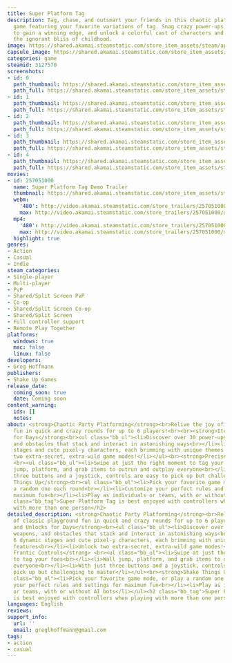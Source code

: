 ```yaml
---
title: Super Platform Tag
description: Tag, chase, and outsmart your friends in this chaotic platformer party
  game featuring your favorite variations of tag. Snag crazy power-ups, place obstacles
  to gain a winning edge, and unlock a colorful cast of characters and stages. Enjoy
  the ignorant bliss of childhood.
image: https://shared.akamai.steamstatic.com/store_item_assets/steam/apps/3127570/header.jpg?t=1729631710
capsule_image: https://shared.akamai.steamstatic.com/store_item_assets/steam/apps/3127570/5cff357666f120b7ef8b2abf51a94681bb21803c/capsule_231x87.jpg?t=1729631710
categories: game
steamid: 3127570
screenshots:
- id: 0
  path_thumbnail: https://shared.akamai.steamstatic.com/store_item_assets/steam/apps/3127570/ss_40f5c2a5c49a3b661e30a2b9a93cd191f5091697.600x338.jpg?t=1729631710
  path_full: https://shared.akamai.steamstatic.com/store_item_assets/steam/apps/3127570/ss_40f5c2a5c49a3b661e30a2b9a93cd191f5091697.1920x1080.jpg?t=1729631710
- id: 1
  path_thumbnail: https://shared.akamai.steamstatic.com/store_item_assets/steam/apps/3127570/ss_1778059c4b5042a7e2d9f1fddd40183ee9626d6b.600x338.jpg?t=1729631710
  path_full: https://shared.akamai.steamstatic.com/store_item_assets/steam/apps/3127570/ss_1778059c4b5042a7e2d9f1fddd40183ee9626d6b.1920x1080.jpg?t=1729631710
- id: 2
  path_thumbnail: https://shared.akamai.steamstatic.com/store_item_assets/steam/apps/3127570/ss_caf31f43128e392f6747ee28e8c422985854a8d4.600x338.jpg?t=1729631710
  path_full: https://shared.akamai.steamstatic.com/store_item_assets/steam/apps/3127570/ss_caf31f43128e392f6747ee28e8c422985854a8d4.1920x1080.jpg?t=1729631710
- id: 3
  path_thumbnail: https://shared.akamai.steamstatic.com/store_item_assets/steam/apps/3127570/ss_3c10cbe92b73ae50bdc692ca622b6b234ed627e8.600x338.jpg?t=1729631710
  path_full: https://shared.akamai.steamstatic.com/store_item_assets/steam/apps/3127570/ss_3c10cbe92b73ae50bdc692ca622b6b234ed627e8.1920x1080.jpg?t=1729631710
- id: 4
  path_thumbnail: https://shared.akamai.steamstatic.com/store_item_assets/steam/apps/3127570/ss_cd8e84c37e92527d34a9e90409a5e380617b89f9.600x338.jpg?t=1729631710
  path_full: https://shared.akamai.steamstatic.com/store_item_assets/steam/apps/3127570/ss_cd8e84c37e92527d34a9e90409a5e380617b89f9.1920x1080.jpg?t=1729631710
movies:
- id: 257051000
  name: Super Platform Tag Demo Trailer
  thumbnail: https://shared.akamai.steamstatic.com/store_item_assets/steam/apps/257051000/movie.293x165.jpg?t=1728483920
  webm:
    '480': http://video.akamai.steamstatic.com/store_trailers/257051000/movie480_vp9.webm?t=1728483920
    max: http://video.akamai.steamstatic.com/store_trailers/257051000/movie_max_vp9.webm?t=1728483920
  mp4:
    '480': http://video.akamai.steamstatic.com/store_trailers/257051000/movie480.mp4?t=1728483920
    max: http://video.akamai.steamstatic.com/store_trailers/257051000/movie_max.mp4?t=1728483920
  highlight: true
genres:
- Action
- Casual
- Indie
steam_categories:
- Single-player
- Multi-player
- PvP
- Shared/Split Screen PvP
- Co-op
- Shared/Split Screen Co-op
- Shared/Split Screen
- Full controller support
- Remote Play Together
platforms:
  windows: true
  mac: false
  linux: false
developers:
- Greg Hoffmann
publishers:
- Shake Up Games
release_date:
  coming_soon: true
  date: Coming soon
content_warning:
  ids: []
  notes:
about: <strong>Chaotic Party Platforming</strong><br>Relive the joy of classic playground
  fun in quick and crazy rounds for up to 6 players!<br><br><strong>Items and Unlocks
  for Days</strong><br><ul class="bb_ul"><li>Discover over 30 power-ups, weapons,
  and obstacles that stack and interact in astonishing ways<br></li><li>Unlock 6 dynamic
  stages and cute pixel-y characters, each brimming with unique themes and features<br></li><li>Unlock
  two extra-secret, extra-wild game modes!</li></ul><br><strong>Precise, Frantic Controls</strong>
  <br><ul class="bb_ul"><li>Swipe at just the right moment to tag your foes<br></li><li>Wall
  jump, platform, and grab items to outrun and outplay everyone<br></li><li>With just
  three buttons and a joystick, controls are easy to pick up but challenging to master</li></ul><br><strong>Shake
  Things Up</strong><br><ul class="bb_ul"><li>Pick your favorite game mode, or play
  a random one each round<br></li><li>Customize your perfect rules and settings for
  maximum fun<br></li><li>Play as individuals or teams, with or without AI bots</li></ul><h2
  class="bb_tag">Super Platform Tag is best enjoyed with controllers when playing
  with more than one person</h2>
detailed_description: <strong>Chaotic Party Platforming</strong><br>Relive the joy
  of classic playground fun in quick and crazy rounds for up to 6 players!<br><br><strong>Items
  and Unlocks for Days</strong><br><ul class="bb_ul"><li>Discover over 30 power-ups,
  weapons, and obstacles that stack and interact in astonishing ways<br></li><li>Unlock
  6 dynamic stages and cute pixel-y characters, each brimming with unique themes and
  features<br></li><li>Unlock two extra-secret, extra-wild game modes!</li></ul><br><strong>Precise,
  Frantic Controls</strong> <br><ul class="bb_ul"><li>Swipe at just the right moment
  to tag your foes<br></li><li>Wall jump, platform, and grab items to outrun and outplay
  everyone<br></li><li>With just three buttons and a joystick, controls are easy to
  pick up but challenging to master</li></ul><br><strong>Shake Things Up</strong><br><ul
  class="bb_ul"><li>Pick your favorite game mode, or play a random one each round<br></li><li>Customize
  your perfect rules and settings for maximum fun<br></li><li>Play as individuals
  or teams, with or without AI bots</li></ul><h2 class="bb_tag">Super Platform Tag
  is best enjoyed with controllers when playing with more than one person</h2>
languages: English
reviews:
support_info:
  url: ''
  email: greglhoffmann@gmail.com
tags:
- action
- casual
---
```


